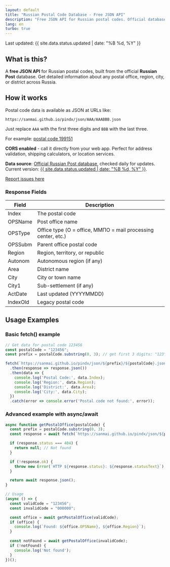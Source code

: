 ```yaml
---
layout: default
title: "Russian Postal Code Database - Free JSON API"
description: "Free JSON API for Russian postal codes. Official database from Russian Post with coverage of all regions, cities, and postal offices."
lang: en
turbo: true
---
```


Last updated: {{ site.data.status.updated | date: "%B %d, %Y" }}

## What is this?

A **free JSON API** for Russian postal codes, built from the official **Russian Post** database. Get detailed information about any postal office, region, city, or district across Russia.

## How it works

Postal code data is available as JSON at URLs like:

```
https://sanmai.github.io/pindx/json/AAA/AAABBB.json
```

Just replace `AAA` with the first three digits and `BBB` with the last three.

<span id="example-json">For example: [postal code 199151](https://sanmai.github.io/pindx/json/199/199151.json)</span>

<script>

(async () => {
    let prefix = await window.fetch('../json/index.json')
        .then(function(response) {
            return response.json();
        }).then(function(json) {
            return json[~~(Math.random() * json.length)];
        });

    let index = await window.fetch('../json/' + prefix + '.json')
        .then(function(response) {
            return response.json();
        }).then(function(json) {
            return json[~~(Math.random() * json.length)];
        });

    let href = '../json/' + prefix + '/' + index + '.json';

    window.fetch(href)
        .then(function(response) {
            return response.json();
        }).then(function(json) {
            let example = document.getElementById('example-json');

            let pre = document.createElement("pre");
            pre.textContent = JSON.stringify(json, null, 2);
            example.appendChild(pre);

            let a = example.querySelector('a');
            a.href = href;
            a.innerHTML = a.innerHTML.replace(/\d+/gi, index);

            let fetchExample = document.getElementById('fetch-example');
            if (fetchExample) {
                fetchExample.innerHTML = fetchExample.innerHTML.replace(/123456/g, index);
                fetchExample.innerHTML = fetchExample.innerHTML.replace(/123/g, prefix);
            }
        });
})();

</script>

**CORS enabled** - call it directly from your web app. Perfect for address validation, shipping calculators, or location services.

**Data source**: [Official Russian Post database](https://www.pochta.ru/support/database/ops), checked daily for updates. Current version: [{{ site.data.status.updated | date: "%B %d, %Y" }}](https://www.pochta.ru/support/database/ops).

[Report issues here](https://github.com/sanmai/pindx/issues/new)

### Response Fields

| Field | Description |
| ---- | ---- |
| Index | The postal code |
| OPSName | Post office name |
| OPSType | Office type (О = office, ММПО = mail processing center, etc.) |
| OPSSubm | Parent office postal code |
| Region | Region, territory, or republic |
| Autonom | Autonomous region (if any) |
| Area | District name |
| City | City or town name |
| City1 | Sub-settlement (if any) |
| ActDate | Last updated (YYYYMMDD) |
| IndexOld | Legacy postal code |

## Usage Examples

### Basic fetch() example

<div id="fetch-example" markdown="1">

```javascript
// Get data for postal code 123456
const postalCode = "123456";
const prefix = postalCode.substring(0, 3); // get first 3 digits: "123"

fetch(`https://sanmai.github.io/pindx/json/${prefix}/${postalCode}.json`)
  .then(response => response.json())
  .then(data => {
    console.log('Postal Code:', data.Index);
    console.log('Region:', data.Region);
    console.log('District:', data.Area);
    console.log('City:', data.City);
  })
  .catch(error => console.error('Postal code not found:', error));
```

</div>

### Advanced example with async/await

```javascript
async function getPostalOffice(postalCode) {
  const prefix = postalCode.substring(0, 3);
  const response = await fetch(`https://sanmai.github.io/pindx/json/${prefix}/${postalCode}.json`);

  if (response.status === 404) {
    return null; // Not found
  }

  if (!response.ok) {
    throw new Error(`HTTP ${response.status}: ${response.statusText}`);
  }

  return await response.json();
}

// Usage
(async () => {
  const validCode = "123456";
  const invalidCode = "000000";

  const office = await getPostalOffice(validCode);
  if (office) {
    console.log(`Found: ${office.OPSName}, ${office.Region}`);
  }
  
  const notFound = await getPostalOffice(invalidCode);
  if (!notFound) {
    console.log('Not found');
  }
})();
```
